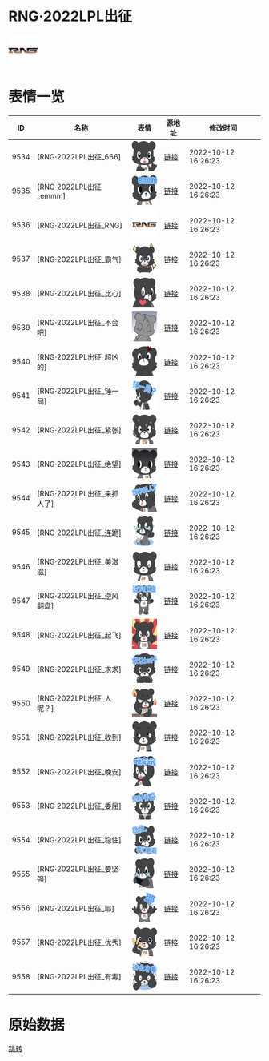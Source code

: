 # RNG·2022LPL出征

<img src="./cover.png" height="60" alt="cover" />

# 表情一览

|ID|名称|表情|源地址|修改时间|
|----|----|----|----|----|
|9534|[RNG·2022LPL出征_666]|<img src="./pic/009534_%5BRNG·2022LPL出征_666%5D.png" height="60" alt="666"/>|[链接](http://i0.hdslb.com/bfs/emote/770b4777efdb782e2f6a292ddd4f1187522827cc.png)|2022-10-12 16:26:23|
|9535|[RNG·2022LPL出征_emmm]|<img src="./pic/009535_%5BRNG·2022LPL出征_emmm%5D.png" height="60" alt="emmm"/>|[链接](http://i0.hdslb.com/bfs/emote/6eb3a0f6c2b866d5ffd24591c1d273bbf35867da.png)|2022-10-12 16:26:23|
|9536|[RNG·2022LPL出征_RNG]|<img src="./pic/009536_%5BRNG·2022LPL出征_RNG%5D.png" height="60" alt="RNG"/>|[链接](http://i0.hdslb.com/bfs/emote/d672bd9caadaecb416d8ad091435259c4c0e9531.png)|2022-10-12 16:26:23|
|9537|[RNG·2022LPL出征_霸气]|<img src="./pic/009537_%5BRNG·2022LPL出征_霸气%5D.png" height="60" alt="霸气"/>|[链接](http://i0.hdslb.com/bfs/emote/1b287c2a19c42374a512c11b18702a6a77231a99.png)|2022-10-12 16:26:23|
|9538|[RNG·2022LPL出征_比心]|<img src="./pic/009538_%5BRNG·2022LPL出征_比心%5D.png" height="60" alt="比心"/>|[链接](http://i0.hdslb.com/bfs/emote/10f7d1eb53f581f901336b80369b484c725bfd1c.png)|2022-10-12 16:26:23|
|9539|[RNG·2022LPL出征_不会吧]|<img src="./pic/009539_%5BRNG·2022LPL出征_不会吧%5D.png" height="60" alt="不会吧"/>|[链接](http://i0.hdslb.com/bfs/emote/a892f0c2154d7c7c2efc83045d4fd6c37dad475d.png)|2022-10-12 16:26:23|
|9540|[RNG·2022LPL出征_超凶的]|<img src="./pic/009540_%5BRNG·2022LPL出征_超凶的%5D.png" height="60" alt="超凶的"/>|[链接](http://i0.hdslb.com/bfs/emote/96250e4b8f345529572eb387ce79d72bb0a4cccf.png)|2022-10-12 16:26:23|
|9541|[RNG·2022LPL出征_锤一局]|<img src="./pic/009541_%5BRNG·2022LPL出征_锤一局%5D.png" height="60" alt="锤一局"/>|[链接](http://i0.hdslb.com/bfs/emote/e790b3719aaa2664dc0a0bf972790762da19de73.png)|2022-10-12 16:26:23|
|9542|[RNG·2022LPL出征_紧张]|<img src="./pic/009542_%5BRNG·2022LPL出征_紧张%5D.png" height="60" alt="紧张"/>|[链接](http://i0.hdslb.com/bfs/emote/6f0b1edc140433086c584ba1c3837141492f590b.png)|2022-10-12 16:26:23|
|9543|[RNG·2022LPL出征_绝望]|<img src="./pic/009543_%5BRNG·2022LPL出征_绝望%5D.png" height="60" alt="绝望"/>|[链接](http://i0.hdslb.com/bfs/emote/a0542224dbfa02dc4d0b56a341b616b0d2ae6584.png)|2022-10-12 16:26:23|
|9544|[RNG·2022LPL出征_来抓人了]|<img src="./pic/009544_%5BRNG·2022LPL出征_来抓人了%5D.png" height="60" alt="来抓人了"/>|[链接](http://i0.hdslb.com/bfs/emote/a9bf7a2f5b967adcac9a2fa1bed0cb7e8f3f52e2.png)|2022-10-12 16:26:23|
|9545|[RNG·2022LPL出征_连跪]|<img src="./pic/009545_%5BRNG·2022LPL出征_连跪%5D.png" height="60" alt="连跪"/>|[链接](http://i0.hdslb.com/bfs/emote/6d68030f6a5380e1c8e7ee15b8015b0d12700aba.png)|2022-10-12 16:26:23|
|9546|[RNG·2022LPL出征_美滋滋]|<img src="./pic/009546_%5BRNG·2022LPL出征_美滋滋%5D.png" height="60" alt="美滋滋"/>|[链接](http://i0.hdslb.com/bfs/emote/8c556a5580378885f41bc2cc5f33609aca00d266.png)|2022-10-12 16:26:23|
|9547|[RNG·2022LPL出征_逆风翻盘]|<img src="./pic/009547_%5BRNG·2022LPL出征_逆风翻盘%5D.png" height="60" alt="逆风翻盘"/>|[链接](http://i0.hdslb.com/bfs/emote/e387a9fdab19eb048401578bac20ac50fcec56e2.png)|2022-10-12 16:26:23|
|9548|[RNG·2022LPL出征_起飞]|<img src="./pic/009548_%5BRNG·2022LPL出征_起飞%5D.png" height="60" alt="起飞"/>|[链接](http://i0.hdslb.com/bfs/emote/b69e57d893e02b6d5e96097b0fe924228490ed33.png)|2022-10-12 16:26:23|
|9549|[RNG·2022LPL出征_求求]|<img src="./pic/009549_%5BRNG·2022LPL出征_求求%5D.png" height="60" alt="求求"/>|[链接](http://i0.hdslb.com/bfs/emote/f3e23e1fdb32f97be428217f26794404f0a5fd33.png)|2022-10-12 16:26:23|
|9550|[RNG·2022LPL出征_人呢？]|<img src="./pic/009550_%5BRNG·2022LPL出征_人呢？%5D.png" height="60" alt="人呢？"/>|[链接](http://i0.hdslb.com/bfs/emote/ccd13aad1baa1f2c62fdb276b57d6c8043804d8d.png)|2022-10-12 16:26:23|
|9551|[RNG·2022LPL出征_收到]|<img src="./pic/009551_%5BRNG·2022LPL出征_收到%5D.png" height="60" alt="收到"/>|[链接](http://i0.hdslb.com/bfs/emote/957d712eefeffd0b4526482f252b56d4c435668e.png)|2022-10-12 16:26:23|
|9552|[RNG·2022LPL出征_晚安]|<img src="./pic/009552_%5BRNG·2022LPL出征_晚安%5D.png" height="60" alt="晚安"/>|[链接](http://i0.hdslb.com/bfs/emote/c39ffe32d67c7ab1fd088319f12266fe9e8a4eda.png)|2022-10-12 16:26:23|
|9553|[RNG·2022LPL出征_委屈]|<img src="./pic/009553_%5BRNG·2022LPL出征_委屈%5D.png" height="60" alt="委屈"/>|[链接](http://i0.hdslb.com/bfs/emote/14f9201a6a5d921abfcc0927841ca5bd3236ebe1.png)|2022-10-12 16:26:23|
|9554|[RNG·2022LPL出征_稳住]|<img src="./pic/009554_%5BRNG·2022LPL出征_稳住%5D.png" height="60" alt="稳住"/>|[链接](http://i0.hdslb.com/bfs/emote/066e6b270a156f33c965f716031406da604c862f.png)|2022-10-12 16:26:23|
|9555|[RNG·2022LPL出征_要坚强]|<img src="./pic/009555_%5BRNG·2022LPL出征_要坚强%5D.png" height="60" alt="要坚强"/>|[链接](http://i0.hdslb.com/bfs/emote/6ed8d7a78c97747b12391e4ac8dec4831821d7d0.png)|2022-10-12 16:26:23|
|9556|[RNG·2022LPL出征_耶]|<img src="./pic/009556_%5BRNG·2022LPL出征_耶%5D.png" height="60" alt="耶"/>|[链接](http://i0.hdslb.com/bfs/emote/493ce3d4d4701e956ecc09cfe58310943593a750.png)|2022-10-12 16:26:23|
|9557|[RNG·2022LPL出征_优秀]|<img src="./pic/009557_%5BRNG·2022LPL出征_优秀%5D.png" height="60" alt="优秀"/>|[链接](http://i0.hdslb.com/bfs/emote/57b6131e0f7d54a49a892cc6399db0e2e3c8d417.png)|2022-10-12 16:26:23|
|9558|[RNG·2022LPL出征_有毒]|<img src="./pic/009558_%5BRNG·2022LPL出征_有毒%5D.png" height="60" alt="有毒"/>|[链接](http://i0.hdslb.com/bfs/emote/e72a54717c95fbb3a9b059ec749ffe7275fc0e56.png)|2022-10-12 16:26:23|

# 原始数据

[跳转](./raw.json)

